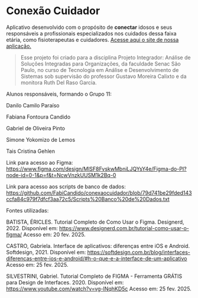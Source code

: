 # Conexão Cuidador
Aplicativo desenvolvido com o propósito de **conectar** idosos e seus responsáveis a profissionais especializados nos cuidados dessa faixa etária, como fisioterapeutas e cuidadores.
[Acesse aqui o site de nossa aplicação.](https://fabicandido.github.io/conexaocuidador)
>Esse projeto foi criado para a disciplina Projeto Integrador: Análise de Soluções Integradas para Organizações, da faculdade Senac São Paulo, no curso de Tecnologia em Análise e Desenvolvimento de Sistemas sob supervisão do professor Gustavo Moreira Calixto e da monitora Ruth Del Raso Garcia.

Alunos responsáveis, formando o Grupo 11:

Danilo Camilo Paraíso

Fabiana Fontoura Candido

Gabriel de Oliveira Pinto

Simone Yokomizo de Lemos

Tais Cristina Gehlen


Link para acesso ao Figma: https://www.figma.com/design/MlSF8FvskwMbniLJQYsY4e/Figma-do-PI?node-id=0-1&p=f&t=NcwVnzkUUSM1k2Bq-0

Link para acesso aos scripts de banco de dados: https://github.com/FabiCandido/conexaocuidador/blob/79d741be29fded143ccfa84c979f7dfcf3aa72c5/Scripts%20Banco%20de%20Dados.txt

Fontes utilizadas:

BATISTA, ÉRICLES. Tutorial Completo de Como Usar o Figma. Designerd, 2022.
Disponível em: <https://www.designerd.com.br/tutorial-como-usar-o-figma/> Acesso
em: 20 fev. 2025.

CASTRO, Gabriela. Interface de aplicativos: diferenças entre iOS e Android.
Softdesign, 2021. Disponível em: <https://softdesign.com.br/blog/interfaces-diferencas-entre-ios-e-android/#h-o-que-e-a-interface-de-um-aplicativo> Acesso em:
25 fev. 2025.

SILVESTRINI, Gabriel. Tutorial Completo de FIGMA - Ferramenta GRÁTIS para
Design de Interfaces. 2020. Disponível em: <https://www.youtube.com/watch?v=vg-INqhKD5c> Acesso em: 25 fev. 2025.
